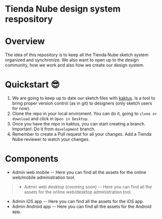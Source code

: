 # Tienda Nube design system respository

# Overview
The idea of this repository is to keep all the Tienda Nube sketch system organized and synchronize. We also want to open up to the design community, how we work and also how we create our design system.
 
# Quickstart 😎
1. We are going to keep up to date our sketch files with [kaktus](https://github.com/kactus-io/kactus). Is a tool to bring proper version control (as in git) to designers (only sketch users for now).
2. Clone the repo in your local enviroment. You can do it, going to `clone or download` and click in `Open in Desktop`. 
3. Once you have the repo in kaktus, you can start creating a branch. Importan!: Do it from `development` branch. 
4. Remember to create a Pull request for all your changes. Add a Tienda Nube reviewer to watch your changes.


# Components
- Admin web mobile
-- Here you can find all the assets for the online web/mobile administration tool.
> - Admin web desktop (cooming soon)
	-- Here you can find all the assets for the online web/desktop administration tool.
- Admin iOS app
-- Here you can find all the assets for the iOS app. 
- Admin Android app
-- Here you can find all the assets for the Android app. 

